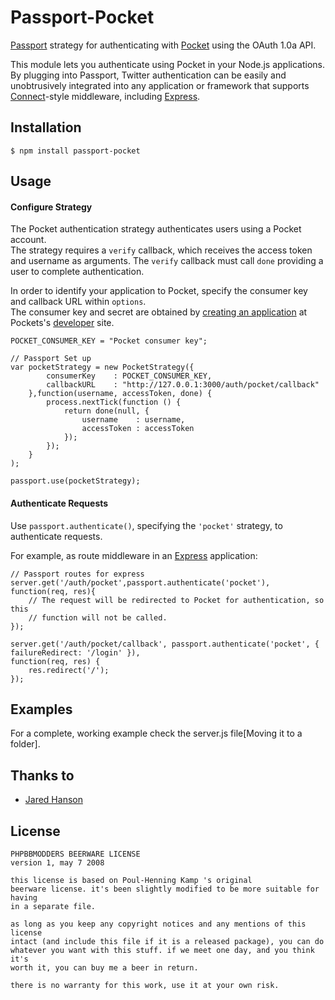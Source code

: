 # Passport-Pocket 

[Passport](http://passportjs.org/) strategy for authenticating with [Pocket](http://getpocket.com)
using the OAuth 1.0a API.

This module lets you authenticate using Pocket in your Node.js applications.
By plugging into Passport, Twitter authentication can be easily and
unobtrusively integrated into any application or framework that supports
[Connect](http://www.senchalabs.org/connect/)-style middleware, including
[Express](http://expressjs.com/).

## Installation

    $ npm install passport-pocket

## Usage

#### Configure Strategy

The Pocket authentication strategy authenticates users using a Pocket account.  
The strategy requires a `verify` callback, which receives the
access token and username as arguments. The `verify` callback must
call `done` providing a user to complete authentication.

In order to identify your application to Pocket, specify the consumer key and callback URL within `options`.  
The consumer key and secret are obtained by [creating an application](http://getpocket.com/developer/apps/new) at
Pockets's [developer](http://getpocket.com/developer/) site.

	POCKET_CONSUMER_KEY = "Pocket consumer key";

	// Passport Set up
	var pocketStrategy = new PocketStrategy({
			consumerKey    : POCKET_CONSUMER_KEY,
			callbackURL    : "http://127.0.0.1:3000/auth/pocket/callback"
		},function(username, accessToken, done) {
			process.nextTick(function () {
				return done(null, {
					username    : username,
					accessToken : accessToken
				});
			});
		}
	);

	passport.use(pocketStrategy);

#### Authenticate Requests

Use `passport.authenticate()`, specifying the `'pocket'` strategy, to
authenticate requests.

For example, as route middleware in an [Express](http://expressjs.com/)
application:

	// Passport routes for express
	server.get('/auth/pocket',passport.authenticate('pocket'),
	function(req, res){
	    // The request will be redirected to Pocket for authentication, so this
	    // function will not be called.
	});

	server.get('/auth/pocket/callback', passport.authenticate('pocket', { failureRedirect: '/login' }),
	function(req, res) {
	    res.redirect('/');
	});

## Examples

For a complete, working example check the server.js file[Moving it to a folder].


## Thanks to

- [Jared Hanson](http://github.com/jaredhanson)

## License

    PHPBBMODDERS BEERWARE LICENSE
    version 1, may 7 2008

    this license is based on Poul-Henning Kamp 's original
    beerware license. it's been slightly modified to be more suitable for having
    in a separate file.

    as long as you keep any copyright notices and any mentions of this license
    intact (and include this file if it is a released package), you can do
    whatever you want with this stuff. if we meet one day, and you think it's
    worth it, you can buy me a beer in return.

    there is no warranty for this work, use it at your own risk.

